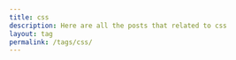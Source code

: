 ```yaml
---
title: css
description: Here are all the posts that related to css
layout: tag
permalink: /tags/css/
---
```

